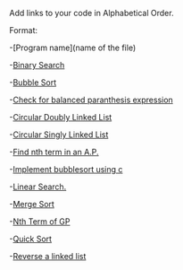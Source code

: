 Add links to your code in Alphabetical Order.

Format:

-[Program name](name of the file)

-[Binary Search](Binary_Search.c)

-[Bubble Sort](bubblesort.c)

-[Check for balanced paranthesis expression](Check_balanced_paranthesis.c)

-[Circular Doubly Linked List](circularDLL.c)

-[Circular Singly Linked List](circularSLL.c)

-[Find nth term in an A.P.](AP.c)

-[Implement bubblesort using c](bubblesort.c)

-[Linear Search.](LinearSearch.c)

-[Merge Sort](Mergesort.c)

-[Nth Term of GP](NthTermGP.c)

-[Quick Sort](Quick_Sort.c)

-[Reverse a linked list](reverse.c)


